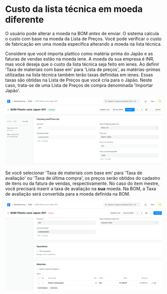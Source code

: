 # Custo da lista técnica em moeda diferente



O usuário pode alterar a moeda na BOM *antes* de enviar. O sistema calcula o custo com base na moeda da Lista de Preços. Você pode verificar o custo de fabricação em uma moeda específica alterando a moeda na lista técnica.


Considere que você importa plattico como matéria-prima do Japão e as faturas de vendas estão na moeda iene. A moeda da sua empresa é INR, mas você deseja que o custo da lista técnica seja feito em ienes. Ao definir 'Taxa de materiais com base em' para 'Lista de preços', as matérias-primas utilizadas na lista técnica também terão taxas definidas em ienes. Essas taxas são obtidas na Lista de Preços que você cria para o Japão. Neste caso, trata-se de uma Lista de Preços de compra denominada 'Importar Japão'.


![BOM em moeda diferente](/files/bom-currency.png)


Se você selecionar 'Taxa de materiais com base em' para 'Taxa de avaliação' ou 'Taxa de última compra', os preços serão obtidos do cadastro de itens ou da fatura de vendas, respectivamente. No caso do item mestre, você precisará inserir a taxa de avaliação na **sua** moeda. Na BOM, a Taxa de avaliação será convertida para a moeda definida na BOM.


![BOM em moeda diferente](/files/bom-currency-1.png)



